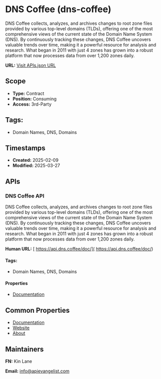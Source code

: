 # DNS Coffee (dns-coffee)
DNS Coffee collects, analyzes, and archives changes to root zone files provided by various top-level domains (TLDs), offering one of the most comprehensive views of the current state of the Domain Name System (DNS). By continuously tracking these changes, DNS Coffee uncovers valuable trends over time, making it a powerful resource for analysis and research. What began in 2011 with just 4 zones has grown into a robust platform that now processes data from over 1,200 zones daily. 

**URL:** [Visit APIs.json URL](https://raw.githubusercontent.com/api-evangelist/dns-coffee/refs/heads/main/apis.yml)

## Scope

- **Type:** Contract 
- **Position:** Consuming 
- **Access:** 3rd-Party 

## Tags:

 - Domain Names, DNS, Domains

## Timestamps

- **Created:** 2025-02-09 
- **Modified:** 2025-03-27 

## APIs

### DNS Coffee API
DNS Coffee collects, analyzes, and archives changes to root zone files provided by various top-level domains (TLDs), offering one of the most comprehensive views of the current state of the Domain Name System (DNS). By continuously tracking these changes, DNS Coffee uncovers valuable trends over time, making it a powerful resource for analysis and research. What began in 2011 with just 4 zones has grown into a robust platform that now processes data from over 1,200 zones daily. 

**Human URL:** [ https://api.dns.coffee/doc/]( https://api.dns.coffee/doc/)


#### Tags:

 - Domain Names, DNS, Domains

#### Properties

- [Documentation]( https://api.dns.coffee/doc/)

## Common Properties

- [Documentation](https://api.dns.coffee/doc/)
- [Website](https://dns.coffee/)
- [About](https://dns.coffee/about)

## Maintainers

**FN:** Kin Lane

**Email:** info@apievangelist.com

